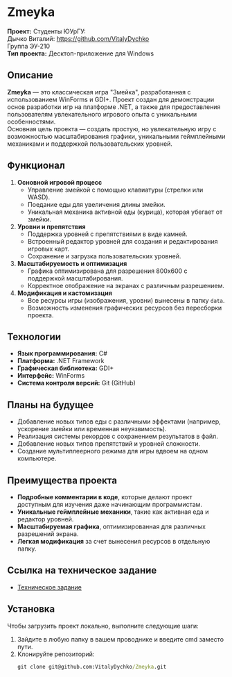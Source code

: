 # Zmeyka
**Проект:** Студенты ЮУрГУ:  
Дычко Виталий: https://github.com/VitalyDychko  
Группа ЭУ-210  
**Тип проекта:** Десктоп-приложение для Windows  
## Описание  
**Zmeyka** — это классическая игра "Змейка", разработанная с использованием WinForms и GDI+. Проект создан для демонстрации основ разработки игр на платформе .NET, а также для предоставления пользователям увлекательного игрового опыта с уникальными особенностями.  
Основная цель проекта — создать простую, но увлекательную игру с возможностью масштабирования графики, уникальными геймплейными механиками и поддержкой пользовательских уровней.  
## Функционал  
1. **Основной игровой процесс**  
   - Управление змейкой с помощью клавиатуры (стрелки или WASD).  
   - Поедание еды для увеличения длины змейки.  
   - Уникальная механика активной еды (курица), которая убегает от змейки.  
2. **Уровни и препятствия**  
   - Поддержка уровней с препятствиями в виде камней.  
   - Встроенный редактор уровней для создания и редактирования игровых карт.  
   - Сохранение и загрузка пользовательских уровней.  
3. **Масштабируемость и оптимизация**  
   - Графика оптимизирована для разрешения 800x600 с поддержкой масштабирования.  
   - Корректное отображение на экранах с различным разрешением.  
4. **Модификация и кастомизация**  
   - Все ресурсы игры (изображения, уровни) вынесены в папку `data`.  
   - Возможность изменения графических ресурсов без пересборки проекта.  
## Технологии  
- **Язык программирования:** C#  
- **Платформа:** .NET Framework  
- **Графическая библиотека:** GDI+  
- **Интерфейс:** WinForms  
- **Система контроля версий:** Git (GitHub)  
## Планы на будущее  
- Добавление новых типов еды с различными эффектами (например, ускорение змейки или временная неуязвимость).  
- Реализация системы рекордов с сохранением результатов в файл.  
- Добавление новых типов препятствий и уровней сложности.  
- Создание мультиплеерного режима для игры вдвоем на одном компьютере.  
## Преимущества проекта  
- **Подробные комментарии в коде**, которые делают проект доступным для изучения даже начинающим программистам.  
- **Уникальные геймплейные механики**, такие как активная еда и редактор уровней.  
- **Масштабируемая графика**, оптимизированная для различных разрешений экрана.  
- **Легкая модификация** за счет вынесения ресурсов в отдельную папку.  
## Ссылка на техническое задание  
- [Техническое задание](ТЗ.md)
## Установка
Чтобы загрузить проект локально, выполните следующие шаги:
1. Зайдите в любую папку в вашем проводнике и введите cmd заместо пути.
2. Клонируйте репозиторий:
   ```cmd
   git clone git@github.com:VitalyDychko/Zmeyka.git
   ```